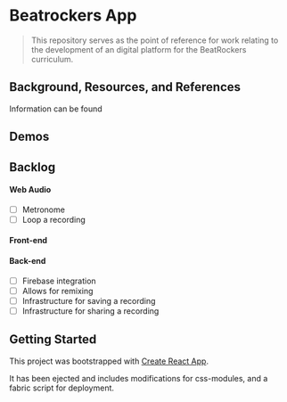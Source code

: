 # Beatrockers App

> This repository serves as the point of reference for work relating to the development of an digital platform for the BeatRockers curriculum.

## Background, Resources, and References

Information can be found

## Demos

## Backlog

#### Web Audio
- [ ] Metronome
- [ ] Loop a recording

#### Front-end

#### Back-end
- [ ] Firebase integration
- [ ] Allows for remixing
- [ ] Infrastructure for saving a recording
- [ ] Infrastructure for sharing a recording

## Getting Started

This project was bootstrapped with [Create React App](https://github.com/facebookincubator/create-react-app).

It has been ejected and includes modifications for css-modules, and a fabric script for deployment.
